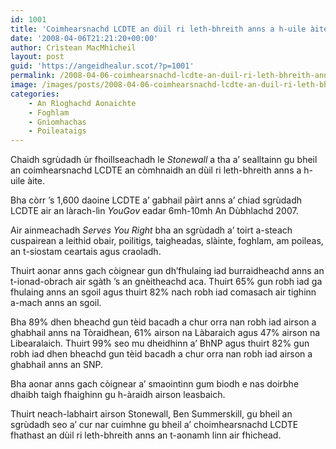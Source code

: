 ```yaml
---
id: 1001
title: 'Coimhearsnachd LCDTE an dùil ri leth-bhreith anns a h-uile àite'
date: '2008-04-06T21:21:20+00:00'
author: Crìstean MacMhìcheil
layout: post
guid: 'https://angeidhealur.scot/?p=1001'
permalink: /2008-04-06-coimhearsnachd-lcdte-an-duil-ri-leth-bhreith-anns-a-h-uile-aite/
image: /images/posts/2008-04-06-coimhearsnachd-lcdte-an-duil-ri-leth-bhreith-anns-a-h-uile-a-aite.webp
categories:
    - An Rìoghachd Aonaichte
    - Foghlam
    - Gnìomhachas
    - Poileataigs
---
```


Chaidh sgrùdadh ùr fhoillseachadh le *Stonewall* a tha a’ sealltainn gu bheil an coimhearsnachd LCDTE an còmhnaidh an dùil ri leth-bhreith anns a h-uile àite.

Bha còrr ’s 1,600 daoine LCDTE a’ gabhail pàirt anns a’ chiad sgrùdadh LCDTE air an làrach-lìn *YouGov* eadar 6mh-10mh An Dùbhlachd 2007.

Air ainmeachadh *Serves You Right* bha an sgrùdadh a’ toirt a-steach cuspairean a leithid obair, poilitigs, taigheadas, slàinte, foghlam, am poileas, an t-siostam ceartais agus craoladh.

Thuirt aonar anns gach còignear gun dh’fhulaing iad burraidheachd anns an t-ionad-obrach air sgàth ’s an gnèitheachd aca. Thuirt 65% gun robh iad ga fhulaing anns an sgoil agus thuirt 82% nach robh iad comasach air tighinn a-mach anns an sgoil.

Bha 89% dhen bheachd gun tèid bacadh a chur orra nan robh iad airson a ghabhail anns na Tòraidhean, 61% airson na Làbaraich agus 47% airson na Libearalaich. Thuirt 99% seo mu dheidhinn a’ BhNP agus thuirt 82% gun robh iad dhen bheachd gun tèid bacadh a chur orra nan robh iad airson a ghabhail anns an SNP.

Bha aonar anns gach còignear a’ smaointinn gum biodh e nas doirbhe dhaibh taigh fhaighinn gu h-àraidh airson leasbaich.

Thuirt neach-labhairt airson Stonewall, Ben Summerskill, gu bheil an sgrùdadh seo a’ cur nar cuimhne gu bheil a’ choimhearsnachd LCDTE fhathast an dùil ri leth-bhreith anns an t-aonamh linn air fhichead.
